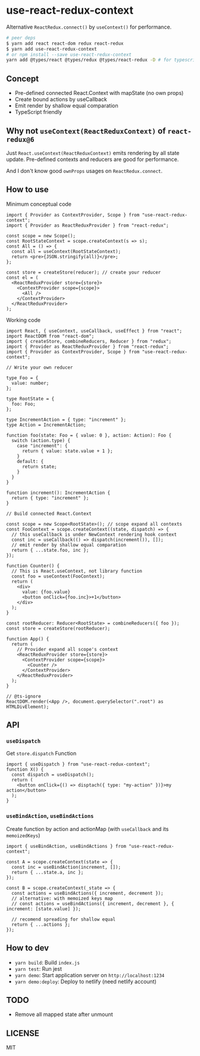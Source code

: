 # use-react-redux-context

Alternative `ReactRedux.connect()` by `useContext()` for performance.

```bash
# peer deps
$ yarn add react react-dom redux react-redux
$ yarn add use-react-redux-context
# or npm install --save use-react-redux-context
yarn add @types/react @types/redux @types/react-redux -D # for typescript
```

## Concept

- Pre-defined connected React.Context with mapState (no own props)
- Create bound actions by useCallback
- Emit render by shallow equal comparation
- TypeScript friendly

## Why not `useContext(ReactReduxContext)` of `react-redux@6`

Just `React.useContext(ReactReduxContext)` emits rendering by all state update. Pre-defined contexts and reducers are good for performance.

And I don't know good `ownProps` usages on `ReactRedux.connect`.

## How to use

Minimum conceptual code

```tsx
import { Provider as ContextProvider, Scope } from "use-react-redux-context";
import { Provider as ReactReduxProvider } from "react-redux";

const scope = new Scope();
const RootStateContext = scope.createContext(s => s);
const All = () => {
  const all = useContext(RootStateContext);
  return <pre>{JSON.stringify(all)}</pre>;
};

const store = createStore(reducer); // create your reducer
const el = (
  <ReactReduxProvider store={store}>
    <ContextProvider scope={scope}>
      <All />
    </ContextProvider>
  </ReactReduxProvider>
);
```

Working code

```tsx
import React, { useContext, useCallback, useEffect } from "react";
import ReactDOM from "react-dom";
import { createStore, combineReducers, Reducer } from "redux";
import { Provider as ReactReduxProvider } from "react-redux";
import { Provider as ContextProvider, Scope } from "use-react-redux-context";

// Write your own reducer

type Foo = {
  value: number;
};

type RootState = {
  foo: Foo;
};

type IncrementAction = { type: "increment" };
type Action = IncrementAction;

function foo(state: Foo = { value: 0 }, action: Action): Foo {
  switch (action.type) {
    case "increment": {
      return { value: state.value + 1 };
    }
    default: {
      return state;
    }
  }
}

function increment(): IncrementAction {
  return { type: "increment" };
}

// Build connected React.Context

const scope = new Scope<RootState>(); // scope expand all contexts
const FooContext = scope.createContext((state, dispatch) => {
  // this useCallback is under NewContext rendering hook context
  const inc = useCallback(() => dispatch(increment()), []);
  // emit render by shallow equal comparation
  return { ...state.foo, inc };
});

function Counter() {
  // This is React.useContext, not library function
  const foo = useContext(FooContext);
  return (
    <div>
      value: {foo.value}
      <button onClick={foo.inc}>+1</button>
    </div>
  );
}

const rootReducer: Reducer<RootState> = combineReducers({ foo });
const store = createStore(rootReducer);

function App() {
  return (
    // Provider expand all scope's context
    <ReactReduxProvider store={store}>
      <ContextProvider scope={scope}>
        <Counter />
      </ContextProvider>
    </ReactReduxProvider>
  );
}

// @ts-ignore
ReactDOM.render(<App />, document.querySelector(".root") as HTMLDivElement);
```

## API

### `useDispatch`

Get `store.dispatch` Function

```tsx
import { useDispatch } from "use-react-redux-context";
function X() {
  const dispatch = useDispatch();
  return (
    <button onClick={() => disptach({ type: "my-action" })}>my action</button>
  );
}
```

### `useBindAction`, `useBindActions`

Create function by action and actionMap (with `useCallback` and its `memoizedKeys`)

```tsx
import { useBindAction, useBindActions } from "use-react-redux-context";

const A = scope.createContext(state => {
  const inc = useBindAction(increment, []);
  return { ...state.a, inc };
});

const B = scope.createContext(_state => {
  const actions = useBindActions({ increment, decrement });
  // alternative: with memoized keys map
  // const actions = useBindActions({ increment, decrement }, { increment: [state.value] });

  // recomend spreading for shallow equal
  return { ...actions };
});
```

## How to dev

- `yarn build`: Build `index.js`
- `yarn test`: Run jest
- `yarn demo`: Start application server on `http://localhost:1234`
- `yarn demo:deploy`: Deploy to netlify (need netlify account)

## TODO

- Remove all mapped state after unmount

## LICENSE

MIT
